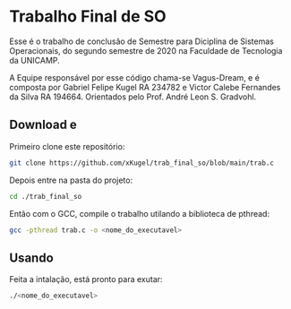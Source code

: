 # Trabalho Final de SO

Esse é o trabalho de conclusão de Semestre para Diciplina de Sistemas Operacionais, do segundo semestre de 2020 na Faculdade de Tecnologia da UNICAMP.

A Equipe responsável por esse código chama-se Vagus-Dream, e é composta por Gabriel Felipe Kugel RA 234782 e Victor Calebe Fernandes da Silva RA 194664. Orientados pelo Prof. André Leon S. Gradvohl.

## Download e 

Primeiro clone este repositório:

```bash
git clone https://github.com/xKugel/trab_final_so/blob/main/trab.c
```

Depois entre na pasta do projeto: 

```bash
cd ./trab_final_so
```

Então com o GCC, compile o trabalho utilando a biblioteca de pthread:

```bash
gcc -pthread trab.c -o <nome_do_executavel>
```

## Usando

Feita a intalação, está pronto para exutar:

```bash
./<nome_do_executavel>
```
